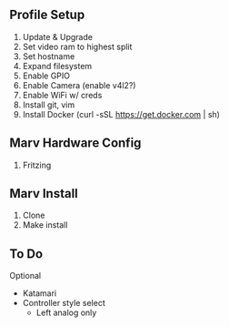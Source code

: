 ## Profile Setup

1. Update & Upgrade
1. Set video ram to highest split
1. Set hostname
1. Expand filesystem
1. Enable GPIO
1. Enable Camera (enable v4l2?)
1. Enable WiFi w/ creds
1. Install git, vim
1. Install Docker (curl -sSL https://get.docker.com | sh)

## Marv Hardware Config

1. Fritzing

## Marv Install

1. Clone 
1. Make install

## To Do

Optional
- Katamari
- Controller style select
    - Left analog only
